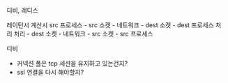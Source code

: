 디비, 레디스

레이턴시 계산시
src 프로세스 - src 소켓 - 네트워크 - dest 소켓 - dest 프로세스 처리 처리 - dest 소켓 - 네트워크 - src 소켓 - src 프로세스



디비
- 커넥션 풀은 tcp 세션을 유지하고 있는건지?
- ssl 연결을 다시 해야할지?